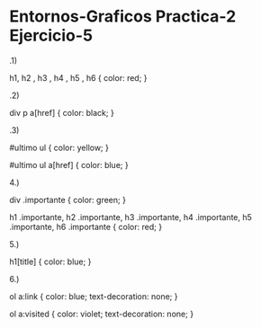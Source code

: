 # Entornos-Graficos Practica-2 Ejercicio-5

.1)

h1, h2 , h3 , h4 , h5 , h6  {
    color: red;
}

.2)

div p a[href] {
    color: black;
}

.3)

#ultimo ul {
    color: yellow;
}

#ultimo ul a[href] {
    color: blue;
}

4.)

div .importante {
    color: green;
}

h1 .importante, h2 .importante, h3 .importante, h4 .importante, h5 .importante, h6 .importante {
    color: red;
}

5.)

h1[title] {
    color: blue;
}

6.)

ol a:link {
    color: blue;
    text-decoration: none;
}

ol a:visited {
    color: violet;
    text-decoration: none;
}